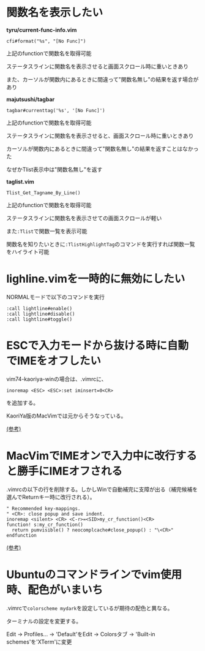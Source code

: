 # 関数名を表示したい

**tyru/current-func-info.vim**

	cfi#format("%s", "[No Func]")

上記のfunctionで関数名を取得可能

ステータスラインに関数名を表示させると画面スクロール時に重いときあり

また、カーソルが関数内にあるときに間違って"関数名無し"の結果を返す場合があり


**majutsushi/tagbar**

    tagbar#currenttag('%s', '[No Func]')

上記のfunctionで関数名を取得可能

ステータスラインに関数名を表示させると、画面スクロール時に重いときあり

カーソルが関数内にあるときに間違って"関数名無し"の結果を返すことはなかった

なぜかTlist表示中は"関数名無し"を返す


**taglist.vim**

    Tlist_Get_Tagname_By_Line()

上記のfunctionで関数名を取得可能

ステータスラインに関数名を表示させての画面スクロールが軽い

また`:Tlist`で関数一覧を表示可能

関数名を知りたいときに`:TlistHighlightTag`のコマンドを実行すれば関数一覧をハイライト可能


# lighline.vimを一時的に無効にしたい

NORMALモードで以下のコマンドを実行

	:call lightline#enable()
	:call lightline#disable()
	:call lightline#toggle()


# ESCで入力モードから抜ける時に自動でIMEをオフしたい

vim74-kaoriya-winの場合は、.vimrcに、

	inoremap <ESC> <ESC>:set iminsert=0<CR>

を追加する。

KaoriYa版のMacVimでは元からそうなっている。

[(参考)](https://github.com/splhack/macvim-kaoriya/wiki/Readme#%E6%97%A5%E6%9C%AC%E8%AA%9E%E5%85%A5%E5%8A%9Bim%E8%87%AA%E5%8B%95%E3%82%AA%E3%83%B3%E3%82%AA%E3%83%95)


# MacVimでIMEオンで入力中に改行すると勝手にIMEオフされる

.vimrcの以下の行を削除する。しかしWinで自動補完に支障が出る（補完候補を選んでReturnキー時に改行される）。

	" Recommended key-mappings.
	" <CR>: close popup and save indent.
	inoremap <silent> <CR> <C-r>=<SID>my_cr_function()<CR>
	function! s:my_cr_function()
	  return pumvisible() ? neocomplcache#close_popup() : "\<CR>"
	endfunction

[(参考)](http://baqamore.hatenablog.com/entry/2014/12/28/023713)


# Ubuntuのコマンドラインでvim使用時、配色がいまいち

.vimrcで`colorscheme mydark`を設定しているが期待の配色と異なる。

ターミナルの設定を変更する。

Edit -> Profiles... -> 'Default'をEdit -> Colorsタブ -> 'Built-in schemes'を'XTerm'に変更



